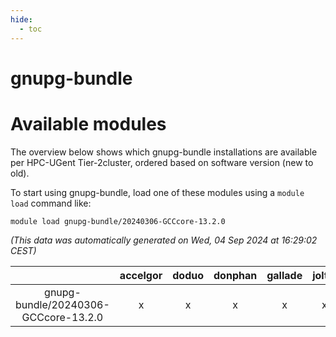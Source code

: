 ```yaml
---
hide:
  - toc
---
```


gnupg-bundle
============

# Available modules


The overview below shows which gnupg-bundle installations are available per HPC-UGent Tier-2cluster, ordered based on software version (new to old).

To start using gnupg-bundle, load one of these modules using a `module load` command like:

```shell
module load gnupg-bundle/20240306-GCCcore-13.2.0
```

*(This data was automatically generated on Wed, 04 Sep 2024 at 16:29:02 CEST)*  

| |accelgor|doduo|donphan|gallade|joltik|shinx|skitty|
| :---: | :---: | :---: | :---: | :---: | :---: | :---: | :---: |
|gnupg-bundle/20240306-GCCcore-13.2.0|x|x|x|x|x|x|x|
